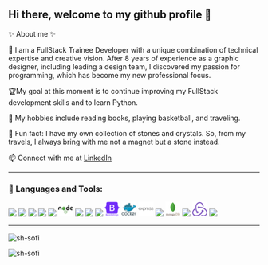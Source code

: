 ## Hi there, welcome to my github profile 👋

✨ About me ✨ 

🌱 I am a FullStack Trainee Developer with a unique combination of technical expertise and creative vision. After 8 years of experience as a graphic designer, including leading a design team, I discovered my passion for programming, which has become my new professional focus.

🏆My goal at this moment is to continue improving my FullStack development skills and to learn Python.

🏀 My hobbies include reading books, playing basketball, and traveling.

💎 Fun fact: I have my own collection of stones and crystals. So, from my travels, I always bring with me not a magnet but a stone instead.

📫 Connect with me at [LinkedIn](https://www.linkedin.com/in/sofiia-shkoropad/)

---

<h3 align="left">🔧 Languages and Tools:</h3>
<img width="30px" src="https://cdn.jsdelivr.net/gh/devicons/devicon/icons/html5/html5-original-wordmark.svg" /> 
<img width="30px" src="https://cdn.jsdelivr.net/gh/devicons/devicon/icons/css3/css3-original-wordmark.svg" /> 
<img width="30px" src="https://cdn.jsdelivr.net/gh/devicons/devicon/icons/javascript/javascript-original.svg" /> 
<img width="30px" src="https://cdn.jsdelivr.net/gh/devicons/devicon/icons/typescript/typescript-original.svg" /> 
<img width="30px" src="https://cdn.jsdelivr.net/gh/devicons/devicon/icons/react/react-original.svg" />
<img width="30px" src="https://raw.githubusercontent.com/devicons/devicon/master/icons/nodejs/nodejs-original-wordmark.svg" />
<img width="30px" src="https://cdn.jsdelivr.net/gh/devicons/devicon/icons/figma/figma-original.svg" />
<img width="30px" src="https://cdn.jsdelivr.net/gh/devicons/devicon/icons/sass/sass-original.svg" />
<img width="30px" src="https://www.vectorlogo.zone/logos/babeljs/babeljs-icon.svg" />
<img width="30px" src="https://raw.githubusercontent.com/devicons/devicon/master/icons/bootstrap/bootstrap-plain-wordmark.svg" />
<img width="30px" src="https://raw.githubusercontent.com/devicons/devicon/master/icons/docker/docker-original-wordmark.svg" />
<img width="30px" src="https://raw.githubusercontent.com/devicons/devicon/master/icons/express/express-original-wordmark.svg" />
<img width="30px" src="https://www.vectorlogo.zone/logos/mochajs/mochajs-icon.svg" />
<img width="30px" src="https://raw.githubusercontent.com/devicons/devicon/master/icons/mongodb/mongodb-original-wordmark.svg" />
<img width="30px" src="https://www.vectorlogo.zone/logos/getpostman/getpostman-icon.svg" />
<img width="30px" src="https://raw.githubusercontent.com/devicons/devicon/master/icons/redux/redux-original.svg" />
<img width="30px" src="https://www.vectorlogo.zone/logos/graphql/graphql-icon.svg" />

---

<p><img align="center" src="https://github-readme-stats.vercel.app/api/top-langs?username=sh-sofi&show_icons=true&locale=en&layout=compact" alt="sh-sofi" /></p>

<p align="left"> <img src="https://komarev.com/ghpvc/?username=sh-sofi&label=Profile%20views&color=0e75b6&style=flat" alt="sh-sofi" /> </p>
